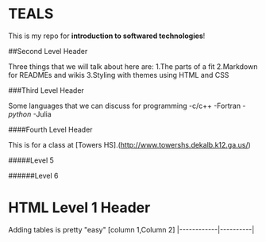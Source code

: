 # TEALS

This is my repo for **introduction to softwared technologies**!

##Second Level Header

Three things that we will talk about here are:
1.The parts of a fit
2.Markdown for READMEs and wikis
3.Styling with themes using HTML and CSS

###Third Level Header

Some languages that we can discuss for programming
-c/c++
-Fortran
-*python*
-Julia

####Fourth Level Header

This is for a class at [Towers HS].(http://www.towershs.dekalb.k12.ga.us/)

#####Level 5

######Level 6

<H1>HTML Level 1 Header</H1>

Adding tables is pretty "easy"
[column 1,Column 2]
|------------|----------|
